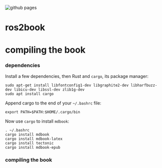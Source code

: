![github pages](https://github.com/codebot/ros2book/workflows/github%20pages/badge.svg)

# ros2book

# compiling the book

### dependencies

Install a few dependencies, then Rust and `cargo`, its package manager:
```
sudo apt-get install libfontconfig1-dev libgraphite2-dev libharfbuzz-dev libicu-dev libssl-dev zlib1g-dev
sudo apt install cargo
```

Append cargo to the end of your `~/.bashrc` file:
```
export PATH=$PATH:$HOME/.cargo/bin
```

Now use `cargo` to install `mdbook`:
```
. ~/.bashrc
cargo install mdbook
cargo install mdbook-latex
cargo install tectonic
cargo install mdbook-epub
```

### compiling the book

